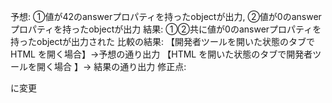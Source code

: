 予想: ①値が42のanswerプロパティを持ったobjectが出力, ②値が0のanswerプロパティを持ったobjectが出力
結果: ①②共に値が0のanswerプロパティを持ったobjectが出力された
比較の結果: 【開発者ツールを開いた状態のタブで HTML を開く場合】→予想の通り出力 【HTML を開いた状態のタブで開発者ツールを開く場合
】→ 結果の通り出力
修正点: 
<!DOCTYPE html>
<html>
  <body>
    <script>
      let life = { answer: 42 };
      console.log('最初のlife:', { ...life }); // lifeオブジェクトを複製してログに出力
      life.answer = 0;
      console.log('変更後のlife:', life);
    </script>
  </body>
</html>
に変更